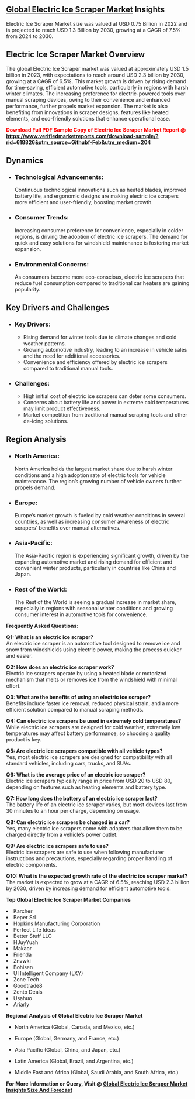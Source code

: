 <h2><a href="https://www.verifiedmarketreports.com/download-sample/?rid=618826&amp;utm_source=Githubf&amp;utm_medium=204" target="_blank">Global Electric Ice Scraper Market</a> Insights</h2><p>Electric Ice Scraper Market size was valued at USD 0.75 Billion in 2022 and is projected to reach USD 1.3 Billion by 2030, growing at a CAGR of 7.5% from 2024 to 2030.</p><p> <h2>Electric Ice Scraper Market Overview</h2> <p>The global Electric Ice Scraper market was valued at approximately USD 1.5 billion in 2023, with expectations to reach around USD 2.3 billion by 2030, growing at a CAGR of 6.5%. This market growth is driven by rising demand for time-saving, efficient automotive tools, particularly in regions with harsh winter climates. The increasing preference for electric-powered tools over manual scraping devices, owing to their convenience and enhanced performance, further propels market expansion. The market is also benefiting from innovations in scraper designs, features like heated elements, and eco-friendly solutions that enhance operational ease.</p> <p><strong><p><span class=""><span style="color: #ff0000;"><strong>Download Full PDF Sample Copy of Electric Ice Scraper Market Report</strong> @ </span><a href="https://www.verifiedmarketreports.com/download-sample/?rid=618826&amp;utm_source=Githubf-Feb&amp;utm_medium=204" target="_blank">https://www.verifiedmarketreports.com/download-sample/?rid=618826&amp;utm_source=Githubf-Feb&amp;utm_medium=204</a></span></p></strong></p> <h2>Dynamics</h2> <ul> <li><h3>Technological Advancements:</h3> Continuous technological innovations such as heated blades, improved battery life, and ergonomic designs are making electric ice scrapers more efficient and user-friendly, boosting market growth.</li> <li><h3>Consumer Trends:</h3> Increasing consumer preference for convenience, especially in colder regions, is driving the adoption of electric ice scrapers. The demand for quick and easy solutions for windshield maintenance is fostering market expansion.</li> <li><h3>Environmental Concerns:</h3> As consumers become more eco-conscious, electric ice scrapers that reduce fuel consumption compared to traditional car heaters are gaining popularity.</li> </ul> <h2>Key Drivers and Challenges</h2> <ul> <li><h3>Key Drivers:</h3> <ul> <li>Rising demand for winter tools due to climate changes and cold weather patterns.</li> <li>Growing automotive industry, leading to an increase in vehicle sales and the need for additional accessories.</li> <li>Convenience and efficiency offered by electric ice scrapers compared to traditional manual tools.</li> </ul> </li> <li><h3>Challenges:</h3> <ul> <li>High initial cost of electric ice scrapers can deter some consumers.</li> <li>Concerns about battery life and power in extreme cold temperatures may limit product effectiveness.</li> <li>Market competition from traditional manual scraping tools and other de-icing solutions.</li> </ul> </li> </ul> <h2>Region Analysis</h2> <ul> <li><h3>North America:</h3> North America holds the largest market share due to harsh winter conditions and a high adoption rate of electric tools for vehicle maintenance. The region’s growing number of vehicle owners further propels demand.</li> <li><h3>Europe:</h3> Europe’s market growth is fueled by cold weather conditions in several countries, as well as increasing consumer awareness of electric scrapers' benefits over manual alternatives.</li> <li><h3>Asia-Pacific:</h3> The Asia-Pacific region is experiencing significant growth, driven by the expanding automotive market and rising demand for efficient and convenient winter products, particularly in countries like China and Japan.</li> <li><h3>Rest of the World:</h3> The Rest of the World is seeing a gradual increase in market share, especially in regions with seasonal winter conditions and growing consumer interest in automotive tools for convenience.</li> </ul> <p><strong>Frequently Asked Questions:</strong></p> <p><strong>Q1: What is an electric ice scraper?</strong><br> An electric ice scraper is an automotive tool designed to remove ice and snow from windshields using electric power, making the process quicker and easier.</p> <p><strong>Q2: How does an electric ice scraper work?</strong><br> Electric ice scrapers operate by using a heated blade or motorized mechanism that melts or removes ice from the windshield with minimal effort.</p> <p><strong>Q3: What are the benefits of using an electric ice scraper?</strong><br> Benefits include faster ice removal, reduced physical strain, and a more efficient solution compared to manual scraping methods.</p> <p><strong>Q4: Can electric ice scrapers be used in extremely cold temperatures?</strong><br> While electric ice scrapers are designed for cold weather, extremely low temperatures may affect battery performance, so choosing a quality product is key.</p> <p><strong>Q5: Are electric ice scrapers compatible with all vehicle types?</strong><br> Yes, most electric ice scrapers are designed for compatibility with all standard vehicles, including cars, trucks, and SUVs.</p> <p><strong>Q6: What is the average price of an electric ice scraper?</strong><br> Electric ice scrapers typically range in price from USD 20 to USD 80, depending on features such as heating elements and battery type.</p> <p><strong>Q7: How long does the battery of an electric ice scraper last?</strong><br> The battery life of an electric ice scraper varies, but most devices last from 30 minutes to an hour per charge, depending on usage.</p> <p><strong>Q8: Can electric ice scrapers be charged in a car?</strong><br> Yes, many electric ice scrapers come with adapters that allow them to be charged directly from a vehicle’s power outlet.</p> <p><strong>Q9: Are electric ice scrapers safe to use?</strong><br> Electric ice scrapers are safe to use when following manufacturer instructions and precautions, especially regarding proper handling of electric components.</p> <p><strong>Q10: What is the expected growth rate of the electric ice scraper market?</strong><br> The market is expected to grow at a CAGR of 6.5%, reaching USD 2.3 billion by 2030, driven by increasing demand for efficient automotive tools.</p> </p><p><strong>Top Global Electric Ice Scraper Market Companies</strong></p><div data-test-id=""><p><li>Karcher</li><li> Beper Srl</li><li> Hopkins Manufacturing Corporation</li><li> Perfect Life Ideas</li><li> Better Stuff LLC</li><li> HJuyYuah</li><li> Makaor</li><li> Frienda</li><li> Znvwki</li><li> Bohisen</li><li> UI Intelligent Company (LXY)</li><li> Zone Tech</li><li> Goodtrade8</li><li> Zento Deals</li><li> Usahuo</li><li> Ariarly</li></p><div><strong>Regional Analysis of&nbsp;Global Electric Ice Scraper Market</strong></div><ul><li dir="ltr"><p dir="ltr">North America&nbsp;(Global, Canada, and Mexico, etc.)</p></li><li dir="ltr"><p dir="ltr">Europe (Global, Germany, and France, etc.)</p></li><li dir="ltr"><p dir="ltr">Asia Pacific&nbsp;(Global, China, and Japan, etc.)</p></li><li dir="ltr"><p dir="ltr">Latin America&nbsp;(Global, Brazil, and Argentina, etc.)</p></li><li dir="ltr">Middle East and Africa&nbsp;(Global, Saudi Arabia, and South Africa, etc.)</li></ul><p><strong>For More Information or Query, Visit @&nbsp;</strong><strong><a href="https://www.verifiedmarketreports.com/product/electric-ice-scraper-market/?utm_source=Githubf&amp;utm_medium=204" target="_blank">Global Electric Ice Scraper Market Insights Size And Forecast</a></strong></p></div>
